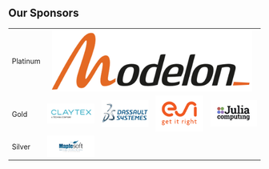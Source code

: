 ## Our Sponsors

<table>
    <tr>
        <td>Platinum</td>
        <td colspan="4" align="center"><img src="modelon.jpg" width="400"></td>
    </tr>
    <tr>
        <td>Gold</td>
        <td><img src="claytex.jpg" width="250"></td>
        <td><img src="3ds2.jpeg" width="250"></td>
        <td><img src="2020_11_04_MKTG_ESI_Logo_ColorTagline_rgb.png" width="250"></td>
        <td><img src="juliacomputing.jpg" width="250"></td>
    </tr>
    <tr>
        <td>Silver</td>
        <td><img src="maplesoft.jpg" width="250"></td>
        <td></td>
        <td></td>
        <td></td>
    </tr>
</table>
